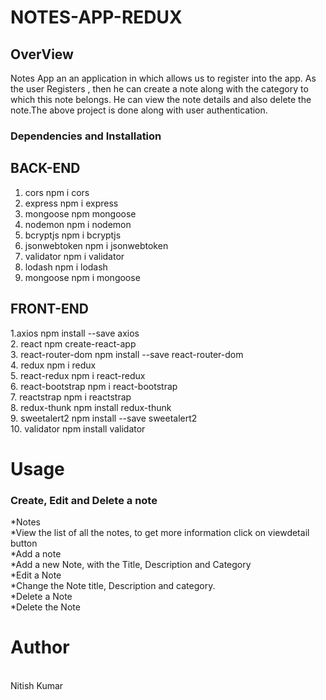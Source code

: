 # NOTES-APP-REDUX

## OverView
Notes App an an application in which allows us to register into  the app. As the user Registers , then  he can  create a note along with  the  category  to which  this  note belongs. He can view the  note details and also delete the note.The above project is done along with user authentication.

### Dependencies and Installation
## BACK-END
   1. cors npm i cors<br/>
   2. express npm i express<br/>
   3. mongoose npm mongoose<br/>
   4. nodemon npm i nodemon<br/>
   5. bcryptjs npm i bcryptjs<br/>
   6. jsonwebtoken npm i jsonwebtoken<br/>
   7. validator npm i validator<br/>
   8. lodash npm i lodash<br/>
   9. mongoose npm i mongoose<br/>
   
   
 ## FRONT-END
   1.axios npm install --save axios<br/>
   2. react npm create-react-app<br/>
   3. react-router-dom npm install --save react-router-dom<br/>
   4. redux npm i redux<br/>
   5. react-redux npm i react-redux<br/>
   6. react-bootstrap npm i react-bootstrap<br/>
   7. reactstrap npm i reactstrap<br/>
   8. redux-thunk npm install redux-thunk<br/>
   9. sweetalert2 npm install --save sweetalert2<br/>
   10. validator npm install validator<br/>
   
   
 # Usage
 ### Create, Edit and Delete a note<br/>
 *Notes<br/>
      *View the list of all the notes, to get more information click on viewdetail button<br/>
 *Add a note<br/>
      *Add a new Note, with the Title, Description and Category<br/>
 *Edit a Note<br/>
      *Change the Note title, Description and category.<br/>
 *Delete a Note<br/>
      *Delete the Note<br/>
          
# Author 
<br/>Nitish Kumar
